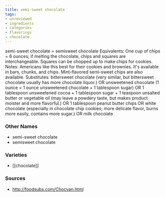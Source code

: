 ```yaml
---
title: semi-sweet chocolate
tags:
- unreviewed
- ingredients
- categories
- flavorings
- chocolate
---
```

semi-sweet chocolate = semisweet chocolate Equivalents: One cup of chips = 6 ounces; if melting the chocolate, chips and squares are interchangeable. Squares can be chopped up to make chips for cookies. Notes: Americans like this best for their cookies and brownies. It's available in bars, chunks, and chips. Mint-flavored semi-sweet chips are also available. Substitutes: bittersweet chocolate (very similar, but bittersweet chocolate usually has more chocolate liquor.) OR unsweetened chocolate (1 ounce = 1 ounce unsweetened chocolate + 1 tablespoon sugar) OR 1 tablespoon unsweetened cocoa + 1 tablespoon sugar + 1 teaspoon unsalted butter or vegetable oil (may leave a powdery taste, but makes product moister and more flavorful.) OR 1 tablespoon peanut butter chips OR white chocolate (especially in chocolate chip cookies; more delicate flavor, burns more easily, contains more sugar.) OR milk chocolate

### Other Names

* semi-sweet chocolate
* semisweet chocolate

### Varieties

* [[chocolate]]

### Sources
* http://foodsubs.com/Chocvan.html
